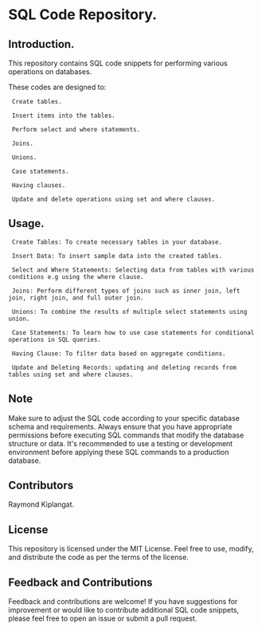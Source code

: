 # SQL Code Repository.
## Introduction.
This repository contains SQL code snippets for performing various operations on databases. 

These codes are designed to:


     Create tables.
    
     Insert items into the tables.
    
     Perform select and where statements.
    
     Joins.
    
     Unions.
    
     Case statements.
    
     Having clauses.
    
     Update and delete operations using set and where clauses.
     

## Usage.

     Create Tables: To create necessary tables in your database.

     Insert Data: To insert sample data into the created tables.

     Select and Where Statements: Selecting data from tables with various conditions e.g using the where clause.

     Joins: Perform different types of joins such as inner join, left join, right join, and full outer join.

     Unions: To combine the results of multiple select statements using union.

     Case Statements: To learn how to use case statements for conditional operations in SQL queries.

     Having Clause: To filter data based on aggregate conditions.

     Update and Deleting Records: updating and deleting records from tables using set and where clauses.
     

## Note
Make sure to adjust the SQL code according to your specific database schema and requirements.
Always ensure that you have appropriate permissions before executing SQL commands that modify the database structure or data.
It's recommended to use a testing or development environment before applying these SQL commands to a production database.

## Contributors
Raymond Kiplangat.


## License
This repository is licensed under the MIT License. Feel free to use, modify, and distribute the code as per the terms of the license.


## Feedback and Contributions
Feedback and contributions are welcome! If you have suggestions for improvement or would like to contribute additional SQL code snippets, please feel free to open an issue or submit a pull request.
